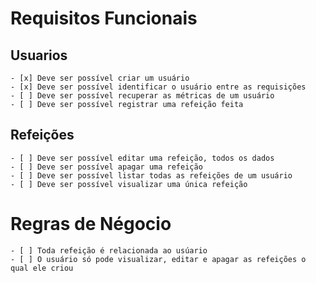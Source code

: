 # Requisitos Funcionais

## Usuarios
    - [x] Deve ser possível criar um usuário
    - [x] Deve ser possível identificar o usuário entre as requisições
    - [ ] Deve ser possível recuperar as métricas de um usuário
    - [ ] Deve ser possível registrar uma refeição feita   

## Refeições
    - [ ] Deve ser possível editar uma refeição, todos os dados
    - [ ] Deve ser possível apagar uma refeição
    - [ ] Deve ser possível listar todas as refeições de um usuário
    - [ ] Deve ser possível visualizar uma única refeição


# Regras de Négocio
    - [ ] Toda refeição é relacionada ao usúario
    - [ ] O usuário só pode visualizar, editar e apagar as refeições o qual ele criou
